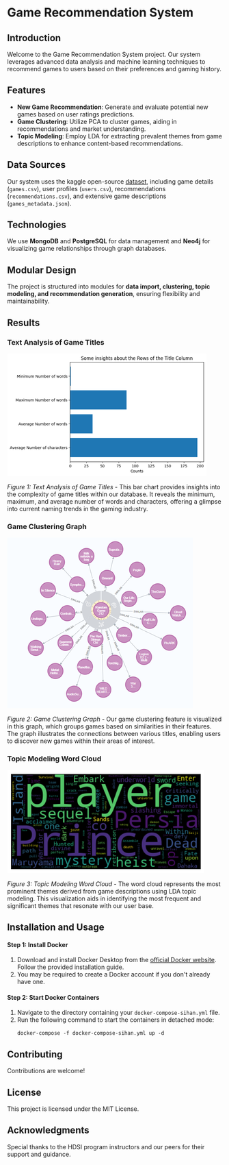 # Game Recommendation System

## Introduction
Welcome to the Game Recommendation System project. Our system leverages advanced data analysis and machine learning techniques to recommend games to users based on their preferences and gaming history.

## Features

- **New Game Recommendation**: Generate and evaluate potential new games based on user ratings predictions.
- **Game Clustering**: Utilize PCA to cluster games, aiding in recommendations and market understanding.
- **Topic Modeling**: Employ LDA for extracting prevalent themes from game descriptions to enhance content-based recommendations.

## Data Sources
Our system uses the kaggle open-source [dataset](https://www.kaggle.com/datasets/antonkozyriev/game-recommendations-on-steam), including game details (`games.csv`), user profiles (`users.csv`), recommendations (`recommendations.csv`), and extensive game descriptions (`games_metadata.json`).

## Technologies
We use **MongoDB** and **PostgreSQL** for data management and **Neo4j** for visualizing game relationships through graph databases.

## Modular Design
The project is structured into modules for **data import, clustering, topic modeling, and recommendation generation**, ensuring flexibility and maintainability.

## Results
### Text Analysis of Game Titles
![Text Analysis of Game Titles](./img/lda.png)

*Figure 1: Text Analysis of Game Titles* - This bar chart provides insights into the complexity of game titles within our database. It reveals the minimum, maximum, and average number of words and characters, offering a glimpse into current naming trends in the gaming industry.

### Game Clustering Graph
![Game Clustering Graph](./img/neo4j.png)

*Figure 2: Game Clustering Graph* - Our game clustering feature is visualized in this graph, which groups games based on similarities in their features. The graph illustrates the connections between various titles, enabling users to discover new games within their areas of interest.

### Topic Modeling Word Cloud
![Topic Modeling Word Cloud](./img/wordcloud.png)

*Figure 3: Topic Modeling Word Cloud* - The word cloud represents the most prominent themes derived from game descriptions using LDA topic modeling. This visualization aids in identifying the most frequent and significant themes that resonate with our user base.  

## Installation and Usage
#### Step 1: Install Docker
1. Download and install Docker Desktop from the [official Docker website](https://www.docker.com/products/docker-desktop). Follow the provided installation guide.
2. You may be required to create a Docker account if you don't already have one.

#### Step 2: Start Docker Containers
1. Navigate to the directory containing your `docker-compose-sihan.yml` file.
2. Run the following command to start the containers in detached mode:
   ```shell
   docker-compose -f docker-compose-sihan.yml up -d

## Contributing
Contributions are welcome!

## License
This project is licensed under the MIT License.

## Acknowledgments
Special thanks to the HDSI program instructors and our peers for their support and guidance.

